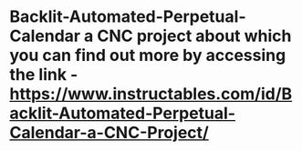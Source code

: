 # Backlit-Automated-Perpetual-Calendar a CNC project about which you can find out more by accessing the link - https://www.instructables.com/id/Backlit-Automated-Perpetual-Calendar-a-CNC-Project/
